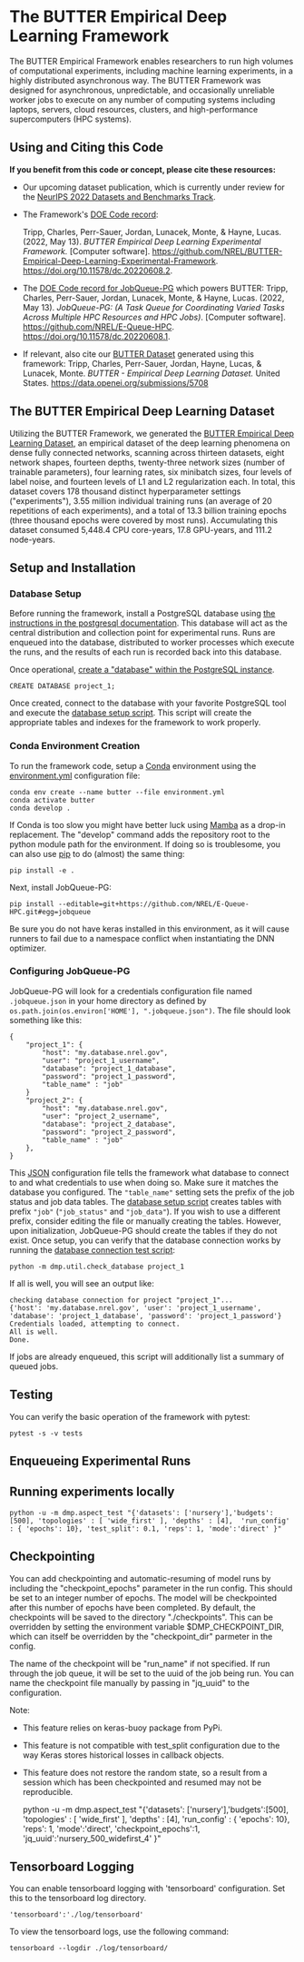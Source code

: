 # The BUTTER Empirical Deep Learning Framework

The BUTTER Empirical Framework enables researchers to run high volumes of computational experiments, including machine learning experiments, in a highly distributed asynchronous way. The BUTTER Framework was designed for asynchronous, unpredictable, and occasionally unreliable worker jobs to execute on any number of computing systems including laptops, servers, cloud resources, clusters, and high-performance supercomputers (HPC systems). 

## Using and Citing this Code

**If you benefit from this code or concept, please cite these resources:**

+ Our upcoming dataset publication, which is currently under review for the [NeurIPS 2022 Datasets and Benchmarks Track](https://neurips.cc/Conferences/2022/CallForDatasetsBenchmarks).

+ The Framework's [DOE Code record](https://www.osti.gov/doecode/biblio/74457): 

    Tripp, Charles, Perr-Sauer, Jordan, Lunacek, Monte, & Hayne, Lucas. (2022, May 13). *BUTTER Empirical Deep Learning Experimental Framework.* [Computer software]. https://github.com/NREL/BUTTER-Empirical-Deep-Learning-Experimental-Framework.  https://doi.org/10.11578/dc.20220608.2.

+ The [DOE Code record for JobQueue-PG](https://www.osti.gov/doecode/biblio/74434) which powers BUTTER:
    Tripp, Charles, Perr-Sauer, Jordan, Lunacek, Monte, & Hayne, Lucas. (2022, May 13). *JobQueue-PG: (A Task Queue for Coordinating Varied Tasks Across Multiple HPC Resources and HPC Jobs)*. [Computer software]. https://github.com/NREL/E-Queue-HPC. https://doi.org/10.11578/dc.20220608.1.

+ If relevant, also cite our [BUTTER Dataset](https://data.openei.org/submissions/5708) generated using this framework:
    Tripp, Charles, Perr-Sauer, Jordan, Hayne, Lucas, & Lunacek, Monte. *BUTTER - Empirical Deep Learning Dataset.* United States. https://data.openei.org/submissions/5708


## The BUTTER Empirical Deep Learning Dataset

Utilizing the BUTTER Framework, we generated the [BUTTER Empirical Deep Learning Dataset](https://data.openei.org/submissions/5708), an empirical dataset of the deep learning phenomena on dense fully connected networks, scanning across thirteen datasets, eight network shapes, fourteen depths, twenty-three network sizes (number of trainable parameters), four learning rates, six minibatch sizes, four levels of label noise, and fourteen levels of L1 and L2 regularization each. In total, this dataset covers 178 thousand distinct hyperparameter settings ("experiments"), 3.55 million individual training runs (an average of 20 repetitions of each experiments), and a total of 13.3 billion training epochs (three thousand epochs were covered by most runs). Accumulating this dataset consumed 5,448.4 CPU core-years, 17.8 GPU-years, and 111.2 node-years.

## Setup and Installation


### Database Setup
Before running the framework, install a PostgreSQL database using [the instructions in the postgresql documentation](https://www.postgresql.org/docs/current/). This database will act as the central distribution and collection point for experimental runs. Runs are enqueued into the database, distributed to worker processes which execute the runs, and the results of each run is recorded back into this database.

Once operational, [create a "database" within the PostgreSQL instance](https://www.postgresql.org/docs/current/sql-createdatabase.html).


    CREATE DATABASE project_1;
    

Once created, connect to the database with your favorite PostgreSQL tool and execute the [database setup script](/database/setup_database.sql). This script will create the appropriate tables and indexes for the framework to work properly.

### Conda Environment Creation

To run the framework code, setup a [Conda](https://docs.conda.io/en/latest/) environment using the [environment.yml](environment.yml) configuration file:

    conda env create --name butter --file environment.yml
    conda activate butter
    conda develop .

If Conda is too slow you might have better luck using [Mamba](https://github.com/mamba-org/mamba) as a drop-in replacement. The "develop" command adds the repository root to the python module path for the environment. If doing so is troublesome, you can also use [pip](https://pip.pypa.io/en/stable/) to do (almost) the same thing:


    pip install -e . 


Next, install JobQueue-PG:

    pip install --editable=git+https://github.com/NREL/E-Queue-HPC.git#egg=jobqueue

Be sure you do not have keras installed in this environment, as it will cause runners to fail due to a namespace conflict when instantiating the DNN optimizer.

### Configuring JobQueue-PG

JobQueue-PG will look for a credentials configuration file named `.jobqueue.json` in your home directory as defined by `os.path.join(os.environ['HOME'], ".jobqueue.json")`. The file should look something like this:

    {
        "project_1": {
            "host": "my.database.nrel.gov",
            "user": "project_1_username",
            "database": "project_1_database",
            "password": "project_1_password",
            "table_name" : "job"
        }
        "project_2": {
            "host": "my.database.nrel.gov",
            "user": "project_2_username",
            "database": "project_2_database",
            "password": "project_2_password",
            "table_name" : "job"
        },
    }

This [JSON](https://www.json.org/json-en.html) configuration file tells the framework what database to connect to and what credentials to use when doing so. Make sure it matches the database you configured. The `"table_name"` setting sets the prefix of the job status and job data tables. The [database setup script](/database/setup_database.sql) creates tables with prefix `"job"` (`"job_status"` and `"job_data"`). If you wish to use a different prefix, consider editing the file or manually creating the tables. However, upon initialization, JobQueue-PG should create the tables if they do not exist. Once setup, you can verify that the database connection works by running the [database connection test script](dmp/util/check_database.py):


    python -m dmp.util.check_database project_1

If all is well, you will see an output like:

    checking database connection for project "project_1"...
    {'host': 'my.database.nrel.gov', 'user': 'project_1_username', 'database': 'project_1_database', 'password': 'project_1_password'}
    Credentials loaded, attempting to connect.
    All is well.
    Done.

If jobs are already enqueued, this script will additionally list a summary of queued jobs.

## Testing 

You can verify the basic operation of the framework with pytest:

    pytest -s -v tests

## Enqueueing Experimental Runs


## Running experiments locally

    python -u -m dmp.aspect_test "{'datasets': ['nursery'],'budgets':[500], 'topologies' : [ 'wide_first' ], 'depths' : [4],  'run_config' : { 'epochs': 10}, 'test_split': 0.1, 'reps': 1, 'mode':'direct' }"

## Checkpointing

You can add checkpointing and automatic-resuming of model runs by including the "checkpoint_epochs" parameter in the run config. This should be set to an integer number of epochs. The model will be checkpointed after this number of epochs have been completed. By default, the checkpoints will be saved to the directory "./checkpoints". This can be overridden by setting the environment variable $DMP_CHECKPOINT_DIR, which can itself be overridden by the "checkpoint_dir" parmeter in the config.

The name of the checkpoint will be "run_name" if not specified. If run through the job queue, it will be set to the uuid of the job being run. You can name the checkpoint file manually by passing in "jq_uuid" to the configuration.

Note:
- This feature relies on keras-buoy package from PyPi.
- This feature is not compatible with test_split configuration due to the way Keras stores historical losses in callback objects.
- This feature does not restore the random state, so a result from a session which has been checkpointed and resumed may not be reproducible.

    python -u -m dmp.aspect_test "{'datasets': ['nursery'],'budgets':[500], 'topologies' : [ 'wide_first' ], 'depths' : [4],  'run_config' : { 'epochs': 10}, 'reps': 1, 'mode':'direct', 'checkpoint_epochs':1, 'jq_uuid':'nursery_500_widefirst_4' }"

## Tensorboard Logging

You can enable tensorboard logging with 'tensorboard' configuration. Set this to the tensorboard log directory.

```
'tensorboard':'./log/tensorboard'
```

To view the tensorboard logs, use the following command:

```
tensorboard --logdir ./log/tensorboard/
```
